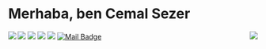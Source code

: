 
# Merhaba, ben Cemal Sezer 
<img align='right' src="https://github-readme-stats.vercel.app/api?username=cemalsezer&show_icons=true&theme=radical">
<img align='left' src="https://github-readme-stats.vercel.app/api/top-langs/?username=cemalsezer&show_icons=true&theme=white">


[![](https://img.shields.io/badge/twitter-%231DA1F2.svg?&style=for-the-badge&logo=twitter&logoColor=white)](https://twitter.com/cemalsezerx)
[![](https://img.shields.io/badge/linkedin-%230077B5.svg?&style=for-the-badge&logo=linkedin&logoColor=white)](https://www.linkedin.com/in/cemal-sezer/)
[![](https://img.shields.io/badge/medium-%2312100E.svg?&style=for-the-badge&logo=medium&logoColor=white)](https://medium.com/@cemalsezer)
[![](https://img.shields.io/badge/instagram-%23E4405F.svg?&style=for-the-badge&logo=instagram&logoColor=white)](https://www.instagram.com/cemalsezerx/)
[![Mail Badge](https://img.shields.io/badge/cemalsezer.dev@gmail.com-c14438?style=for-the-badge&logo=Gmail&logoColor=white&link=mailto:cemalsezer.dev@gmail.com)](mailto:cemalsezer.dev@gmail.com)
